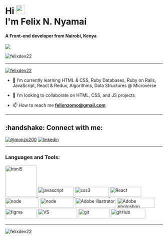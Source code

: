 
<h1 align="left">Hi <img src="https://media.giphy.com/media/hvRJCLFzcasrR4ia7z/giphy.gif" width="28">
 <br> I'm Felix N. Nyamai</h1>
<h4 align="left">A Front-end developer from Nairobi, Kenya</h4>

![](https://media.tenor.com/7Tu-pBzg0_kAAAAC/programming.gif)


<p align="left"> <img src="https://komarev.com/ghpvc/?username=felixdev22&label=Profile%20views&color=0e75b6&style=flat" alt="felixdev22" /> </p>

<hr>

<p align="left"> <a href="https://github.com/ryo-ma/github-profile-trophy"><img src="https://github-profile-trophy.vercel.app/?username=felixdev22" alt="felixdev22" /></a> </p>


- 🌱  I’m currently learning HTML & CSS, Ruby Databases, Ruby on Rails, JavaScript, React & Redux, Algorithms, Data Structures  @ Microverse

- 👯  I’m looking to collaborate on HTML, CSS, and JS projects

- 📫  How to reach me **felixnzomo@gmail.com**

<hr>

<h2 align="left">:handshake: Connect with me:</h2>

<p align="left"> <a href="https://twitter.com/@monzo200" target="blank"><img src="https://img.shields.io/badge/Twitter-%231DA1F2.svg?style=for-the-badge&logo=Twitter&logoColor=white)" alt="@monzo200" /></a> <a href="https://www.linkedin.com/in/felixnyamai/" target="blank"><img src="https://img.shields.io/badge/linkedin-%230077B5.svg?style=for-the-badge&logo=linkedin&logoColor=white" alt="linkedin" /></a> </p>

<hr>

<h3 align="left">Languages and Tools:</h3>

<p align="left">
<a href="https://www.w3.org/html/" target="_blank" rel="noreferrer"> <img src="https://img.shields.io/badge/html5-%23E34F26.svg?style=for-the-badge&logo=html5&logoColor=whit" alt="html5" width="100"/> </a>
<a href="https://developer.mozilla.org/en-US/docs/Web/JavaScript" target="_blank" rel="noreferrer"> <img src="https://img.shields.io/badge/javascript-%23323330.svg?style=for-the-badge&logo=javascript&logoColor=%23F7DF1E" alt="javascript" width="115" height="32"/> </a>
<a href="https://www.w3schools.com/css/" target="_blank" rel="noreferrer"> <img src="https://img.shields.io/badge/css3-%231572B6.svg?style=for-the-badge&logo=css3&logoColor=white" alt="css3" width="108" height="32"/> </a>

<img src="https://img.shields.io/badge/react-%2320232a.svg?style=for-the-badge&logo=react&logoColor=%2361DAFB" alt="React" width="100" height="32"/>
<img src="https://img.shields.io/badge/node.js-6DA55F?style=for-the-badge&logo=node.js&logoColor=white" alt="node" width="108" height="32"/> 

<img src="https://img.shields.io/badge/bootstrap-%23563D7C.svg?style=for-the-badge&logo=bootstrap&logoColor=white" alt="node" width="108" height="32"/>
 
 <img src="https://img.shields.io/badge/adobe%20illustrator-%23FF9A00.svg?style=for-the-badge&logo=adobe%20illustrator&logoColor=white" alt="Adobe illastrator" width="130" height="32"/>
 
 
 <img src="https://img.shields.io/badge/adobe%20photoshop-%2331A8FF.svg?style=for-the-badge&logo=adobe%20photoshop&logoColor=white" alt="Adobe photoshop" width="120" height="32"/>
 
 <img src="https://img.shields.io/badge/figma-%23F24E1E.svg?style=for-the-badge&logo=figma&logoColor=white" alt="figma" width="100" height="32"/>
 
 <img src= "https://img.shields.io/badge/Visual%20Studio%20Code-0078d7.svg?style=for-the-badge&logo=visual-studio-code&logoColor=white" alt="VS" width="126" height="32"/>
 
  <img src= "https://img.shields.io/badge/git-%23F05033.svg?style=for-the-badge&logo=git&logoColor=white" alt="git" width="100" height="32"/>
 
 <img src= "https://img.shields.io/badge/github-%23121011.svg?style=for-the-badge&logo=github&logoColor=white" alt="gitHub" width="110" height="32"/>

<p>

<hr>

<p><img align="center" src="https://github-readme-streak-stats.herokuapp.com/?user=felixdev22&" alt="felixdev22" /></p>
